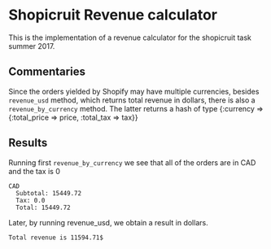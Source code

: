 # Shopicruit Revenue calculator
This is the implementation of a revenue calculator for the shopicruit task summer 2017.

## Commentaries

Since the orders yielded by Shopify may have multiple currencies, besides ```revenue_usd``` method, which returns total revenue in dollars, there is also a ```revenue_by_currency``` method. The latter returns a hash of type {:currency => {:total_price => price, :total_tax => tax}}

## Results
Running first ```revenue_by_currency``` we see that all of the orders are in CAD and the tax is 0

```
CAD
  Subtotal: 15449.72
  Tax: 0.0
  Total: 15449.72
```

Later, by running revenue_usd, we obtain a result in dollars.

```
Total revenue is 11594.71$
```
